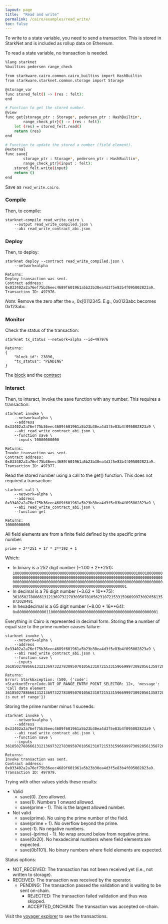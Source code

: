 ```yaml
---
layout: page
title:  "Read and write"
permalink: /cairo/examples/read_write/
toc: false
---
```


To write to a state variable, you need to send a transaction. This is stored in StarkNet
and is included as rollup data on Ethereum.

To read a state variable, no transaction is needed.

```sh
%lang starknet
%builtins pedersen range_check

from starkware.cairo.common.cairo_builtins import HashBuiltin
from starkware.starknet.common.storage import Storage

@storage_var
func stored_felt() -> (res : felt):
end

# Function to get the stored number.
@view
func get{storage_ptr : Storage*, pedersen_ptr : HashBuiltin*,
        range_check_ptr}() -> (res : felt):
    let (res) = stored_felt.read()
    return (res)
end

# Function to update the stored a number (field element).
@external
func save{
        storage_ptr : Storage*, pedersen_ptr : HashBuiltin*,
        range_check_ptr}(input : felt):
    stored_felt.write(input)
    return ()
end

```
Save as `read_write.cairo`.

### Compile

Then, to compile:
```
starknet-compile read_write.cairo \
    --output read_write_compiled.json \
    --abi read_write_contract_abi.json
```
### Deploy

Then, to deploy:
```
starknet deploy --contract read_write_compiled.json \
    --network=alpha

Returns:
Deploy transaction was sent.
Contract address: 0x033402a2a76ef75b36eec4689f601961a5b23b30ea4d3f5e83b4f095002823a9.
Transaction ID: 497976.
```

*Note:* Remove the zero after the `x`, 0x[0]12345. E.g., 0x0123abc becomes 0x123abc.

### Monitor

Check the status of the transaction:

```
starknet tx_status --network=alpha --id=497976

Returns:
{
    "block_id": 23896,
    "tx_status": "PENDING"
}
```
The [block](https://voyager.online/block/23896) and the
[contract](https://voyager.online/contract/0x33402a2a76ef75b36eec4689f601961a5b23b30ea4d3f5e83b4f095002823a9#state)

### Interact

Then, to interact, invoke the save function with any number. This requires a transaction:

```
starknet invoke \
    --network=alpha \
    --address 0x33402a2a76ef75b36eec4689f601961a5b23b30ea4d3f5e83b4f095002823a9 \
    --abi read_write_contract_abi.json \
    --function save \
    --inputs 10000000000

Returns:
Invoke transaction was sent.
Contract address: 0x033402a2a76ef75b36eec4689f601961a5b23b30ea4d3f5e83b4f095002823a9.
Transaction ID: 497977.
```
Read the stored number using a call to the get() function. This does not required a
transaction:
```
starknet call \
    --network=alpha \
    --address 0x33402a2a76ef75b36eec4689f601961a5b23b30ea4d3f5e83b4f095002823a9 \
    --abi read_write_contract_abi.json \
    --function get

Returns:
10000000000
```

All field elements are from a finite field defined by the specific prime number:

`prime = 2**251 + 17 * 2**192 + 1`

Which:

- In binary is a 252 digit number (~1.00 * 2**251): `100000000000000000000000000000000000000000000000000000010001000000000000000000000000000000000000000000000000000000000000000000000000000000000000000000000000000000000000000000000000000000000000000000000000000000000000000000000000000000000000000000000001`
- In decimal is a 76 digit number (~3.62 * 10**75): `3618502788666131213697322783095070105623107215331596699973092056135872020481`
- In hexadecimal is a 65 digit number (~8.00 * 16**64): `0x800000000000011000000000000000000000000000000000000000000000001`

Everything in Cairo is represented in decimal form. Storing the a number of equal size to the
prime number causes failure:

```
starknet invoke \
    --network=alpha \
    --address 0x33402a2a76ef75b36eec4689f601961a5b23b30ea4d3f5e83b4f095002823a9 \
    --abi read_write_contract_abi.json \
    --function save \
    --inputs 3618502788666131213697322783095070105623107215331596699973092056135872020481

Returns:
Error: StarkException: (500, {'code': <StarknetErrorCode.OUT_OF_RANGE_ENTRY_POINT_SELECTOR: 12>, 'message': 'Call data element 3618502788666131213697322783095070105623107215331596699973092056135872020481 is out of range'})
```

Storing the prime number minus 1 suceeds:
```
starknet invoke \
    --network=alpha \
    --address 0x33402a2a76ef75b36eec4689f601961a5b23b30ea4d3f5e83b4f095002823a9 \
    --abi read_write_contract_abi.json \
    --function save \
    --inputs 3618502788666131213697322783095070105623107215331596699973092056135872020480

Returns:
Invoke transaction was sent.
Contract address: 0x033402a2a76ef75b36eec4689f601961a5b23b30ea4d3f5e83b4f095002823a9.
Transaction ID: 497979.
```

Trying with other values yields these results:

- Valid
    - save(0). Zero allowed.
    - save(1). Numbers 1 onward allowed.
    - save(prime - 1). This is the largest allowed number.
- Not valid
    - save(prime). No using the prime number of the field.
    - save(prime + 1). No overflow beyond the prime.
    - save(-1). No negative numbers.
    - save(-(prime) - 1). No wrap around below from negative prime.
    - save(0x20). No hexadecimal numbers where field elements are expected.
    - save(0b1101). No binary numbers where field elements are expected.

Status options:

- NOT_RECEIVED: The transaction has not been received yet (i.e., not written to storage).
- RECEIVED: The transaction was received by the operator.
    - PENDING: The transaction passed the validation and is waiting to be sent on-chain.
        - REJECTED: The transaction failed validation and thus was skipped.
        - ACCEPTED_ONCHAIN: The transaction was accepted on-chain.


Visit the [voyager explorer](https://voyager.online/) to see the transactions.